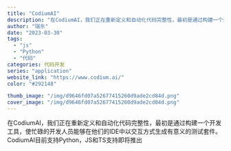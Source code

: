 ```yaml
---
title: "CodiumAI"
description: "在CodiumAI，我们正在重新定义和自动化代码完整性，最初是通过构建一个开发工具，使忙碌的开发人员能够在他们的IDE中"
author: "瑞东"
date: "2023-03-30"
tags:
  - "js"
  - "Python"
  - "代码"
categories: 代码开发
series: "application"
website_link: "https://www.codium.ai/"
color: "#292148"

thumb_image: "/img/d9646fd07a52677415260d9ade2cd84d.png"
cover_image: "/img/d9646fd07a52677415260d9ade2cd84d.png"
---
```


在CodiumAI，我们正在重新定义和自动化代码完整性，最初是通过构建一个开发工具，使忙碌的开发人员能够在他们的IDE中以交互方式生成有意义的测试套件。 CodiumAI目前支持Python，JS和TS支持即将推出 